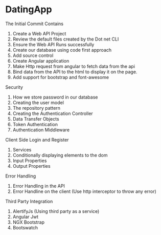 # DatingApp
The Initial Commit Contains
1. Create a Web API Project
2. Review the default files created by the Dot net CLI
3. Ensure the Web API Runs successfully
4. Create our database using code first approach
5. Add source control
6. Create Angular application
7. Make Http request from angular to fetch data from the api
8. Bind data from the API to the html to display it on the page.
9. Add support for bootstrap and font-awesome

Security
1. How we store password in our database
2. Creating the user model
3. The repository pattern
4. Creating the Authentication Controller
5. Data Transfer Objects
6. Token Authentication
7. Authentication Middleware

Client Side Login and Register
1. Services
2. Conditionally displaying elements to the dom
3. Input Properties
4. Output Properties

Error Handling
1. Error Handling in the API
2. Error Handline on the client (Use http interceptor to throw any error)
  
Third Party Integration
1. AlertifyJs (Using third party as a service)
2. Angular Jwt
3. NGX Bootstrap
4. Bootswatch 
